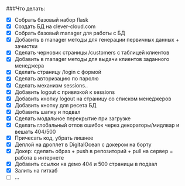 ###Что делать:

- [x] Собрать базовый набор flask
- [x] Создать БД на clever-cloud.com
- [x] Собрать базовый manager для работы с БД
- [x] Добавить в manager методы для генерации первичных данных + зачистки
- [x] Сделать черновик страницы /customers с таблицей клиентов
- [x] Добавить в manager методы для выдачи клиентов заданного менеджера
- [x] Сделать страницу /login с формой
- [x] Сделать авторизацию по паролю
- [x] Сделать механизм sessions..
- [x] Добавить logout с привязкой к sessions
- [x] Добавить кнопку logout на страницу со списком менеджеров
- [x] Добавить кнопку для ресета БД
- [x] Добавить шапку и подвал
- [x] Сделать модальное перекрытие при загрузке
- [x] Сделать глобальный отлов ошибок через декораторы/мидлвар и вешать 404/500
- [x] Причесать код, убрать лишнее
- [x] Деплой на дроплет в DigitalOcean с докером на борту
- [x] Докер: сделать образ + push в репозиторий + pull на сервер = работа в интернете
- [x] Добавить ссылки на демо 404 и 500 страницы в подвал
- [x] Залить на гитхаб
- [ ] ...